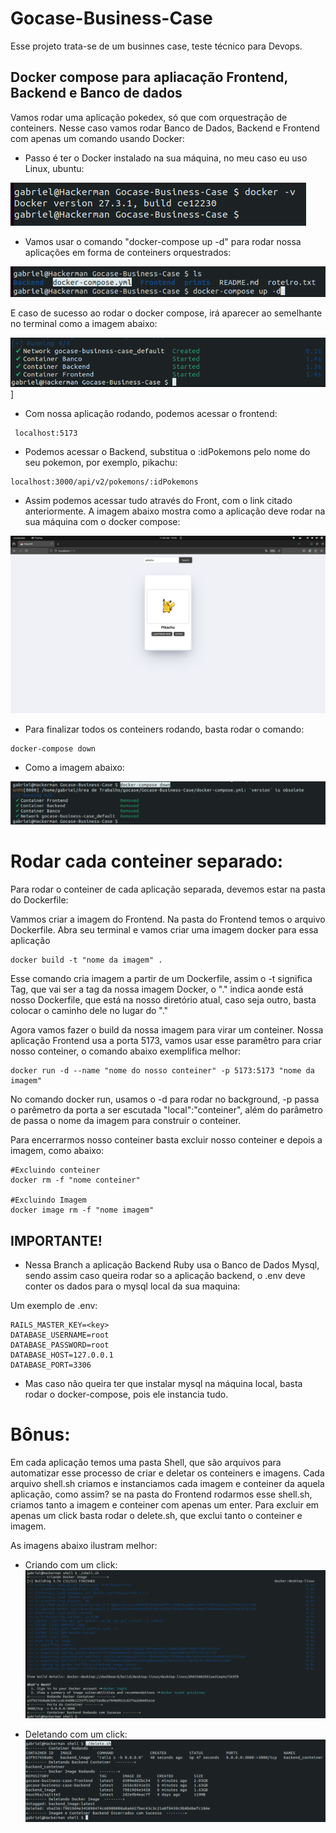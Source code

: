 # Gocase-Business-Case

Esse projeto trata-se de um businnes case, teste técnico para Devops.

## Docker compose para apliacação Frontend, Backend e Banco de dados

Vamos rodar uma aplicação pokedex, só que com orquestração de conteiners.
Nesse caso vamos rodar Banco de Dados, Backend e Frontend com apenas um comando usando Docker:

- Passo é ter o Docker instalado na sua máquina, no meu caso eu uso Linux, ubuntu:

![](https://github.com/Hypothasis/Gocase-Business-Case/blob/main/prints/docker_v.png)

- Vamos usar o comando "docker-compose up -d"  para rodar nossa aplicações em forma de conteiners orquestrados:

![](https://github.com/Hypothasis/Gocase-Business-Case/blob/main/prints/docker_compose.png)

E caso de sucesso ao rodar o docker compose, irá aparecer ao semelhante no terminal como a imagem abaixo:

![](https://github.com/Hypothasis/Gocase-Business-Case/blob/main/prints/docker_compose_sucess.png)]

- Com nossa aplicação rodando, podemos acessar o frontend:

```
 localhost:5173
```
- Podemos acessar o Backend, substitua o :idPokemons pelo nome do seu pokemon, por exemplo, pikachu:

```
localhost:3000/api/v2/pokemons/:idPokemons
```

- Assim podemos acessar tudo através do Front, com o link citado anteriormente. A imagem abaixo mostra como a aplicação deve rodar na sua máquina com o docker compose:

![](https://github.com/Hypothasis/Gocase-Business-Case/blob/main/prints/app_running.png)

- Para finalizar todos os conteiners rodando, basta rodar o comando:

```
docker-compose down
```

- Como a imagem abaixo:

![](https://github.com/Hypothasis/Gocase-Business-Case/blob/main/prints/docker_compose_down.png)

# Rodar cada conteiner separado:

Para rodar o conteiner de cada aplicação separada, devemos estar na pasta do Dockerfile:

Vammos criar a imagem do Frontend. Na pasta do Frontend temos o arquivo Dockerfile. Abra seu terminal e vamos criar uma imagem docker para essa aplicação

```
docker build -t "nome da imagem" .
```
Esse comando cria imagem a partir de um Dockerfile, assim o -t significa Tag, que vai ser a tag da nossa imagem Docker, o "." indica aonde está nosso Dockerfile, que está na nosso diretório atual, caso seja outro, basta colocar o caminho dele no lugar do "."

Agora vamos fazer o build da nossa imagem para virar um conteiner. Nossa aplicação Frontend usa a porta 5173, vamos usar esse paramêtro para criar nosso conteiner, o comando abaixo exemplifica melhor:

```
docker run -d --name "nome do nosso conteiner" -p 5173:5173 "nome da imagem"
```

No comando docker run, usamos o -d para rodar no background, -p passa o parêmetro da porta a ser escutada "local":"conteiner", além do parâmetro de passa o nome da imagem para construir o conteiner.

Para encerrarmos nosso conteiner basta excluir nosso conteiner e depois a imagem, como abaixo:
```
#Excluindo conteiner
docker rm -f "nome conteiner"

#Excluindo Imagem
docker image rm -f "nome imagem"
```

## IMPORTANTE!

- Nessa Branch a aplicação Backend Ruby usa o Banco de Dados Mysql, sendo assim caso queira rodar so a aplicação backend, o .env deve conter os dados para o mysql local da sua maquina:

Um exemplo de .env:
```
RAILS_MASTER_KEY=<key>
DATABASE_USERNAME=root
DATABASE_PASSWORD=root
DATABASE_HOST=127.0.0.1
DATABASE_PORT=3306
```
- Mas caso não queira ter que instalar mysql na máquina local, basta rodar o docker-compose, pois ele instancia tudo.

# Bônus:

Em cada aplicação temos uma pasta Shell, que são arquivos para automatizar esse processo de criar e deletar os conteiners e imagens. Cada arquivo shell.sh criamos e instanciamos cada imagem e conteiner da aquela aplicação, como assim? se na pasta do Frontend rodarmos esse shell.sh, criamos tanto a imagem e conteiner com apenas um enter. Para excluir em apenas um click basta rodar o delete.sh, que exclui tanto o conteiner e imagem.

As imagens abaixo ilustram melhor:

- Criando com um click:
![](https://github.com/Hypothasis/Gocase-Business-Case/blob/main/prints/shell.png)


- Deletando com um click:
![](https://github.com/Hypothasis/Gocase-Business-Case/blob/main/prints/delete_shell.png)
